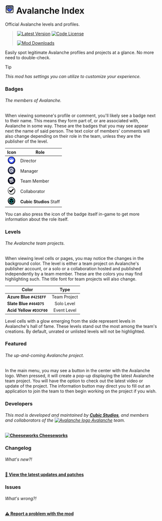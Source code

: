 # <img src="logo.png" width="30" alt="The mod's logo." /> Avalanche Index
Official Avalanche levels and profiles.

> [<img alt="Latest Version" src="https://img.shields.io/github/v/release/CubicCommunity/AvalancheIndex?include_prereleases&sort=semver&display_name=release&style=for-the-badge&logo=github&logoColor=ffffff&label=Version">](../../releases/)    [<img alt="Code License" src="https://img.shields.io/github/license/CubicCommunity/AvalancheIndex?style=for-the-badge&logo=gnu&logoColor=ffffff&label=License">](LICENSE.md)
>  
> [<img alt="Mod Downloads" src="https://img.shields.io/github/downloads/CubicCommunity/AvalancheIndex/total?style=for-the-badge&logo=geode&logoColor=ffffff&label=Downloads">](https://www.geode-sdk.org/mods/cubicstudios.avalancheindex)

Easily spot legitimate Avalanche profiles and projects at a glance. No more need to double-check.

> [!TIP]
> *This mod has settings you can utilize to customize your experience.*

### Badges
###### The members of Avalanche.
When viewing someone's profile or comment, you'll likely see a badge next to their name. This means they form part of, or are associated with, Avalanche in some way. These are the badges that you may see appear next the name of said person. The text color of members' comments will also change depending on their role in the team, unless they are the publisher of the level.

| **Icon**                                                                       | **Role**                     |
|:------------------------------------------------------------------------------:|------------------------------|
| <img src="resources/director.png" width="25" alt="Director badge" />           | Director                     |
| <img src="resources/team-manager.png" width="25" alt="Manager badge" />        | Manager                      |
| <img src="resources/team-member.png" width="25" alt="Team member badge" />     | Team Member                  |
| <img src="resources/collaborator.png" width="25" alt="Collaborator badge" />   | Collaborator                 |
| <img src="resources/cubic-studios.png" width="25" alt="Cubic Studios badge" /> | **Cubic Studios** Staff      |

You can also press the icon of the badge itself in-game to get more information about the role itself.

### Levels
###### The Avalanche team projects.
When viewing level cells or pages, you may notice the changes in the background color. The level is either a team project on Avalanche's publisher account, or a solo or a collaboration hosted and published independently by a team member. These are the colors you may find highlighting such. The title font for team projects will also change.

| **Color**                 | **Type**     |
|---------------------------|:------------:|
| **Azure Blue `#425EFF`**  | Team Project |
| **Slate Blue `#464D75`**  | Solo Level   |
| **Acid Yellow `#D3CF00`** | Event Level  |

Level cells with a glow emerging from the side represent levels in Avalanche's hall of fame. These levels stand out the most among the team's creations. By default, unrated or unlisted levels will not be highlighted.

### Featured
###### The up-and-coming Avalanche project.
In the main menu, you may see a button in the center with the Avalanche logo. When pressed, it will create a pop-up displaying the latest Avalanche team project. You will have the option to check out the latest video or update of the project. The information button may direct you to fill out an application to join the team to then begin working on the project if you wish.

### Developers
###### This mod is developed and maintained by **[Cubic Studios](https://www.cubicstudios.xyz/)**, and members and collaborators of the [<img src="https://i.imgur.com/3QH6N17.png" width="15" alt="Avalanche logo" /> Avalanche](https://avalanche.cubicstudios.xyz/) team.
**[<img src="https://i.imgur.com/X8HT4jM.png" width="15" alt="Cheeseworks" /> Cheeseworks](https://www.github.com/BlueWitherer/)**

### Changelog
###### What's new?!
**[📜 View the latest updates and patches](changelog.md)**

### Issues
###### What's wrong?!
**[⚠️ Report a problem with the mod](../../issues/)**